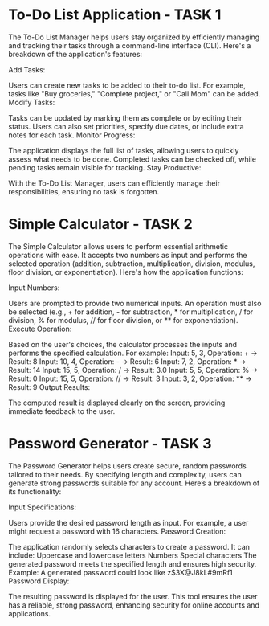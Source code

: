 
# To-Do List Application - TASK 1

The To-Do List Manager helps users stay organized by efficiently managing and tracking their tasks through a command-line interface (CLI). Here's a breakdown of the application's features:

Add Tasks:

Users can create new tasks to be added to their to-do list.
For example, tasks like "Buy groceries," "Complete project," or "Call Mom" can be added.
Modify Tasks:

Tasks can be updated by marking them as complete or by editing their status.
Users can also set priorities, specify due dates, or include extra notes for each task.
Monitor Progress:

The application displays the full list of tasks, allowing users to quickly assess what needs to be done.
Completed tasks can be checked off, while pending tasks remain visible for tracking.
Stay Productive:

With the To-Do List Manager, users can efficiently manage their responsibilities, ensuring no task is forgotten.





#   Simple Calculator - TASK 2

The Simple Calculator allows users to perform essential arithmetic operations with ease. It accepts two numbers as input and performs the selected operation (addition, subtraction, multiplication, division, modulus, floor division, or exponentiation). Here's how the application functions:

Input Numbers:

Users are prompted to provide two numerical inputs.
An operation must also be selected (e.g., + for addition, - for subtraction, * for multiplication, / for division, % for modulus, // for floor division, or ** for exponentiation).
Execute Operation:

Based on the user's choices, the calculator processes the inputs and performs the specified calculation.
For example:
Input: 5, 3, Operation: + → Result: 8
Input: 10, 4, Operation: - → Result: 6
Input: 7, 2, Operation: * → Result: 14
Input: 15, 5, Operation: / → Result: 3.0
Input: 5, 5, Operation: % → Result: 0
Input: 15, 5, Operation: // → Result: 3
Input: 3, 2, Operation: ** → Result: 9
Output Results:

The computed result is displayed clearly on the screen, providing immediate feedback to the user.


  # Password Generator - TASK 3

The Password Generator helps users create secure, random passwords tailored to their needs. By specifying length and complexity, users can generate strong passwords suitable for any account. Here’s a breakdown of its functionality:

Input Specifications:

Users provide the desired password length as input.
For example, a user might request a password with 16 characters.
Password Creation:

The application randomly selects characters to create a password.
It can include:
Uppercase and lowercase letters
Numbers
Special characters
The generated password meets the specified length and ensures high security.
Example: A generated password could look like z$3X@J8kL#9mRf1
Password Display:

The resulting password is displayed for the user.
This tool ensures the user has a reliable, strong password, enhancing security for online accounts and applications.
